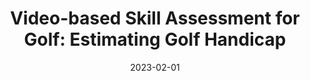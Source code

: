 ---
title: "Video-based Skill Assessment for Golf: Estimating Golf Handicap"
collection: publications
permalink: /publication/2023-02-Golf
excerpt: "<strong>Abstract:</strong> Automated skill assessment in sports using video-based analysis holds great potential for revolutionizing coaching methodologies. This paper focuses on the problem of skill determination in golfers by leveraging deep learning models applied to a large database of video recordings of golf swings. We investigate different regression, ranking and classification based methods and compare to a simple baseline approach. The performance is evaluated using mean squared error (MSE) as well as computing the percentages of correctly ranked pairs based on the Kendall correlation. Our results demonstrate an improvement over the baseline, with a 35% lower mean squared error and 68% correctly ranked pairs. However, achieving fine-grained skill assessment remains challenging. This work contributes to the development of AI-driven coaching systems and advances the understanding of video-based skill determination in the context of golf."
date: 2023-02-01
venue: 'ACM Workshop on Multimedia Content Analysis in Sports'
paperurl: 'https://dl.acm.org/doi/abs/10.1145/3606038.3616150'
citation: 'Ingwersen, C. K., <u>Xarles, A.</u>, Clapés, A., Madadi, M., Jensen, J. N., Hannemose, M. R., ... & Escalera, S. (2023, October). Video-based Skill Assessment for Golf: Estimating Golf Handicap. In Proceedings of the 6th International Workshop on Multimedia Content Analysis in Sports (pp. 31-39).'
---
